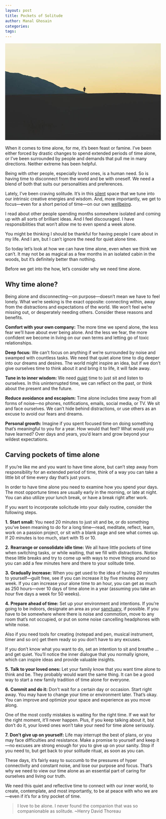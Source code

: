 ```yaml
---
layout: post
title: Pockets of Solitude
author: Manal Ghosain
categories:
tags:
---
```


![Solitude](/images/solitude.jpg)

When it comes to time alone, for me, it’s been feast or famine. I’ve been either forced by drastic changes to spend extended periods of time alone, or I’ve been surrounded by people and demands that pull me in many directions. Neither extreme has been helpful. 

Being with other people, especially loved ones, is a human need. So is having time to disconnect from the world and be with oneself.  We need a blend of both that suits our personalities and preferences.

Lately, I’ve been craving solitude. It’s in this [silent](/silence/) space that we tune into our intrinsic creative energies and wisdom. And, more importantly, we get to focus—even for a short period of time—on our own [wellbeing](/taking-care-of-you/).

I read about other people spending months somewhere isolated and coming up with all sorts of brilliant ideas. And I feel discouraged. I have responsibilities that won’t allow me to even spend a week alone.

You might be thinking I should be thankful for having people I care about in my life. And I am, but I can’t ignore the need for quiet alone time. 

So today let’s look at how we can have time alone, even when we think we can’t. It may not be as magical as a few months in an isolated cabin in the woods, but it’s definitely better than nothing. 

Before we get into the how, let’s consider why we need time alone.

## Why time alone?

Being alone and disconnecting—on purpose—doesn’t mean we have to feel lonely. What we’re seeking is the exact opposite: connecting within, away from the distractions and expectations of the world. We won’t feel we’re missing out, or desperately needing others. Consider these reasons and benefits.

**Comfort with your own company:** The more time we spend alone, the less fear we’ll have about ever being alone. And the less we fear, the more confident we become in living on our own terms and letting go of toxic relationships.

**Deep focus:** We can’t focus on anything if we’re surrounded by noise and swamped with countless tasks. We need that quiet alone time to dig deeper into our dreams and desires. The world might inspire an idea, but if we don’t give ourselves time to think about it and bring it to life, it will fade away.

**Tune in to inner wisdom:** We need [quiet](/the-quiet-life/) time to just sit and listen to ourselves. In this uninterrupted time, we can reflect on the past, or think about the present and the future.

**Reduce avoidance and escapism:** Time alone includes time away from all forms of noise—no phones, notifications, emails, social media, or TV. We sit and face ourselves. We can’t hide behind distractions, or use others as an excuse to avoid our fears and dreams.

**Personal growth:** Imagine if you spent focused time on doing something that’s meaningful to you for a year. How would that feel? What would you have learned? Over days and years, you’d learn and grow beyond your wildest expectations.

## Carving pockets of time alone

If you’re like me and you want to have time alone, but can’t step away from responsibility for an extended period of time, think of a way you can take a little bit of time every day that’s just yours.

In order to have time alone you need to examine how you spend your days. The most opportune times are usually early in the morning, or late at night. You can also utilize your lunch break, or have a break right after work.

If you want to incorporate solicitude into your daily routine, consider the following steps.

**1.** **Start small:**  You need 20 minutes to just sit and be, or do something you’ve been meaning to do for a long time—read, meditate, reflect, learn, work on a passion project, or sit with a blank page and see what comes up. If 20 minutes is too much, start with 15 or 10.

**2.** **Rearrange or consolidate idle time:** We all have little pockets of time when switching tasks, or while waiting, that we fill with distractions. Notice these little breaks and try to come up with ways to move things around so you can add a few minutes here and there to your solitude time. 

**3.** **Gradually increase:** When you get used to the idea of having 20 minutes to yourself—guilt free, see if you can increase it by five minutes every week. If you can increase your alone time to an hour, you can get as much as 250 hours—over 10 days of time alone in a year (assuming you take an hour five days a week for 50 weeks).

**4.** **Prepare ahead of time:** Set up your environment and intentions. If you’re going to be indoors, designate an area as your [sanctuary](/your-sanctuary/), if possible. If you have to be somewhere where there is noise and commotion, move to any room that’s not occupied, or put on some noise cancelling headphones with white noise. 

Also if you need tools for creating (notepad and pen, musical instrument, timer and so on) get them ready so you don’t have to any excuses. 

If you don’t know what you want to do, set an intention to sit and breathe … and get quiet. You’ll notice the inner dialogue that you normally ignore, which can inspire ideas and provide valuable insights.

**5.** **Talk to your loved ones:** Let your family know that you want time alone to think and be. They probably would want the same thing. It can be a good way to start a new family tradition of time alone for everyone. 

**6.** **Commit and do it:** Don’t wait for a certain day or occasion. Start right away. You may have to change your time or environment later. That’s okay. You can improve and optimize your space and experience as you move along. 

One of the most costly mistakes  is waiting for the right time. If we wait for the right moment, it’ll never happen. Plus, if you keep talking about it, but don’t do it, your loved ones won’t take your need for time alone seriously.

**7.** **Don’t give up on yourself:** Life may interrupt the best of plans, or you may face difficulties and resistance. Make a promise to yourself and keep it—no excuses are strong enough for you to give up on your sanity. Stop if you need to, but get back to your solitude ritual, as soon as you can.

These days, it’s fairly easy to succumb to the pressures of hyper connectivity and constant noise, and lose our purpose and focus. That’s why we need to view our time alone as an essential part of caring for ourselves and living our truth. 

We need this quiet and reflective time to connect with our inner world, to create, contemplate, and most importantly, to be at peace with who we are—even if it’s for a tiny pocket of time.

> I love to be alone. I never found the companion that was so companionable as solitude. ~Henry David Thoreau


